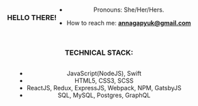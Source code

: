 <div style="display:flex;text-align:center; flex-wrap:wrap; justify-content:center; align-items:center">

### HELLO THERE!


- Pronouns: She/Her/Hers.
 
- How to reach me: <b> annagapyuk@gmail.com </b>


 
### TECHNICAL STACK: 

- JavaScript(NodeJS), Swift
- HTML5, CSS3, SCSS
- ReactJS, Redux, ExpressJS, Webpack, NPM, GatsbyJS
- SQL, MySQL, Postgres, GraphQL

